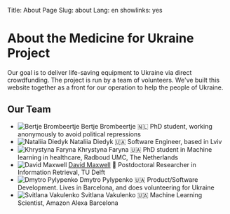 Title: About Page
Slug: about
Lang: en
showlinks: yes

# About the Medicine for Ukraine Project

Our goal is to deliver life-saving equipment to Ukraine via direct crowdfunding. The project is run by a team of volunteers. We've built this website together as a front for our operation to help the people of Ukraine.

## Our Team

<ul class="about-contributors">
  <li>
    <img src="{{ STATIC_URL }}img/contributors/placeholder.svg" alt="Bertje Brombeertje" />
    <span>
      <span class="name">Bertje Brombeertje 🇳🇱</span>
      <span class="blurb">PhD student, working anonymously to avoid political repressions</span>
    </span>
  </li>
  <li>
    <img src="{{ STATIC_URL }}img/contributors/nataliia-d.jpg" alt="Nataliia Diedyk" />
    <span>
      <span class="name">Nataliia Diedyk 🇺🇦</span>
      <span class="blurb">Software Engineer, based in Lviv</span>
    </span>
  </li>
  <li>
    <img src="{{ STATIC_URL }}img/contributors/khrystyna-f.jpg" alt="Khrystyna Faryna" />
    <span>
      <span class="name">Khrystyna Faryna 🇺🇦</span>
      <span class="blurb">PhD student in Machine learning in healthcare, Radboud UMC, The Netherlands</span>
    </span>
  </li>
  <li>
    <img src="{{ STATIC_URL }}img/contributors/david-m.jpg" alt="David Maxwell" />
    <span>
      <span class="name"><a href="https://www.dmax.org.uk/" target="_blank">David Maxwell</a> 🏴󠁧󠁢󠁳󠁣󠁴󠁿</span>
      <span class="blurb">Postdoctoral Researcher in Information Retrieval, TU Delft</span>
    </span>
  </li>
  <li>
    <img src="{{ STATIC_URL }}img/contributors/dmytro-p.jpg" alt="Dmytro Pylypenko" />
    <span>
      <span class="name">Dmytro Pylypenko 🇺🇦</span>
      <span class="blurb">Product/Software Development. Lives in Barcelona, and does volunteering for Ukraine</span>
    </span>
  </li>
  <li>
    <img src="{{ STATIC_URL }}img/contributors/svitlana-v.jpg" alt="Svitlana Vakulenko" />
    <span>
      <span class="name">Svitlana Vakulenko 🇺🇦</span>
      <span class="blurb">Machine Learning Scientist, Amazon Alexa Barcelona</span>
    </span>
  </li>
</ul>